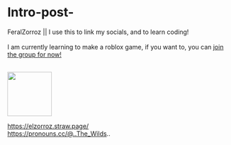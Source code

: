 # Intro-post-
FeralZorroz || I use this to link my socials, and to learn coding!
<br> </br>
I am currently learning to make a roblox game, if you want to, you can [join the group for now!](https://www.roblox.com/communities/34776072/Psittacine-Paradise-Roleplay-WIP#!/about)

<br> 
<img src="https://i.pinimg.com/736x/be/da/c0/bedac06fe7f3f57d9a5fa0678ee09cbb.jpg" height="100" width="100"/>
<br>

https://elzorroz.straw.page/
<br>
https://pronouns.cc/@..The_Wilds..
